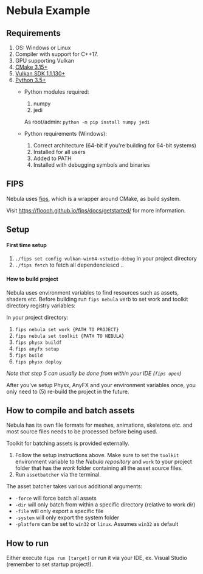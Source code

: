 # Nebula Example

## Requirements
1. OS: Windows or Linux
2. Compiler with support for C++17.
3. GPU supporting Vulkan
4. [CMake 3.15+](https://cmake.org/download/)
5. [Vulkan SDK 1.1.130+](https://vulkan.lunarg.com/sdk/home)
6. [Python 3.5+](https://www.python.org/downloads)
    * Python modules required:
        1. numpy
        2. jedi
        
        As root/admin: `python -m pip install numpy jedi`
    * Python requirements (Windows):
        1. Correct architecture (64-bit if you're building for 64-bit systems)
        2. Installed for all users
        3. Added to PATH
        4. Installed with debugging symbols and binaries

## FIPS

Nebula uses [fips](https://floooh.github.io/fips/docs/getstarted/), which is a wrapper around CMake, as build system.

Visit https://floooh.github.io/fips/docs/getstarted/ for more information.

## Setup

#### First time setup

1. `./fips set config vulkan-win64-vstudio-debug` in your project directory
2. `./fips fetch` to fetch all dependenciescd ..

#### How to build project

Nebula uses environment variables to find resources such as assets, shaders etc.
Before building run `fips nebula` verb to set work and toolkit directory registry variables:

In your project directory:

  1. `fips nebula set work {PATH TO PROJECT}`
  2. `fips nebula set toolkit {PATH TO NEBULA}`
  3. `fips physx buildf  `
  4. `fips anyfx setup`
  5. `fips build`
  6. `fips physx deploy`

*Note that step 5 can usually be done from within your IDE (`fips open`)*

After you've setup Physx, AnyFX and your environment variables once, you only need to (5) re-build the project in the future.

## How to compile and batch assets

Nebula has its own file formats for meshes, animations, skeletons etc. and most source files needs to be processed before being used.

Toolkit for batching assets is provided externally.

  1. Follow the setup instructions above. Make sure to set the `toolkit` environment variable to the *Nebula repository* and `work` to your project folder that has the *work* folder containing all the asset source files.
  2. Run `assetbatcher` via the terminal.

The asset batcher takes various additional arguments:

  * `-force` will force batch all assets
  * `-dir` will only batch from within a specific directory (relative to work dir)
  * `-file` will only export a specific file
  * `-system` will only export the system folder
  * `-platform` can be set to `win32` or `linux`. Assumes `win32` as default

## How to run

Either execute `fips run [target]` or run it via your IDE, ex. Visual Studio (remember to set startup project!).
